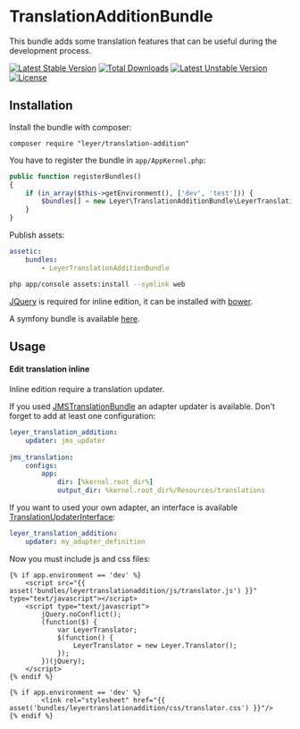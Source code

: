 TranslationAdditionBundle
=========================

This bundle adds some translation features that can be useful during the development process.

[![Latest Stable Version](https://poser.pugx.org/leyer/translation-addition/v/stable.svg)](https://packagist.org/packages/leyer/translation-addition) [![Total Downloads](https://poser.pugx.org/leyer/translation-addition/downloads.svg)](https://packagist.org/packages/leyer/translation-addition) [![Latest Unstable Version](https://poser.pugx.org/leyer/translation-addition/v/unstable.svg)](https://packagist.org/packages/leyer/translation-addition) [![License](https://poser.pugx.org/leyer/translation-addition/license.svg)](https://packagist.org/packages/leyer/translation-addition)


Installation
------------

Install the bundle with composer:

    composer require "leyer/translation-addition"

You have to register the  bundle in `app/AppKernel.php`:

``` php
public function registerBundles()
{
    if (in_array($this->getEnvironment(), ['dev', 'test'])) {
        $bundles[] = new Leyer\TranslationAdditionBundle\LeyerTranslationAdditionBundle();
    }
}
```

Publish assets:

``` yaml
assetic:
    bundles:
        - LeyerTranslationAdditionBundle
```

``` bash
php app/console assets:install --symlink web
```
    
[JQuery](https://github.com/jquery/jquery) is required for inline edition, it can be installed with [bower](http://bower.io/).

A symfony bundle is available [here](https://github.com/Spea/SpBowerBundle).
    
Usage
------------
#### Edit translation inline

Inline edition require a translation updater.

If you used [JMSTranslationBundle](https://github.com/schmittjoh/JMSTranslationBundle) an adapter updater is available. Don't forget to add at least one configuration:

``` yaml
leyer_translation_addition:
    updater: jms_updater
    
jms_translation:
    configs:
        app:
            dir: [%kernel.root_dir%]
            output_dir: %kernel.root_dir%/Resources/translations
```

If you want to used your own adapter, an interface is available [TranslationUpdaterInterface](https://github.com/adrienrusso/TranslationAdditionBundle/blob/master/Model/TranslationUpdaterInterface.php):

``` yaml
leyer_translation_addition:
    updater: my_adapter_definition
```

Now you must include js and css files:

``` twig
{% if app.environment == 'dev' %}
    <script src="{{ asset('bundles/leyertranslationaddition/js/translator.js') }}" type="text/javascript"></script>
    <script type="text/javascript">
        jQuery.noConflict();
        (function($) {
            var LeyerTranslator;
            $(function() {
                LeyerTranslator = new Leyer.Translator();
            });
        })(jQuery);
    </script>
{% endif %}
```

``` twig
{% if app.environment == 'dev' %}
        <link rel="stylesheet" href="{{ asset('bundles/leyertranslationaddition/css/translator.css') }}"/>
{% endif %}
```
